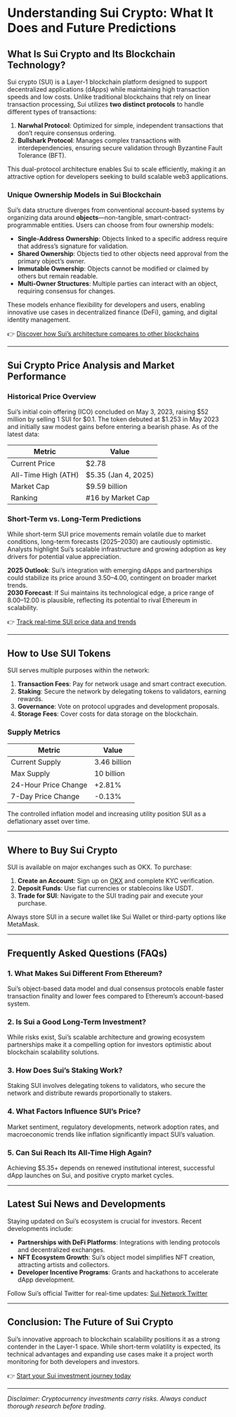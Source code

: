 # Understanding Sui Crypto: What It Does and Future Predictions  

## What Is Sui Crypto and Its Blockchain Technology?  

Sui crypto (SUI) is a Layer-1 blockchain platform designed to support decentralized applications (dApps) while maintaining high transaction speeds and low costs. Unlike traditional blockchains that rely on linear transaction processing, Sui utilizes **two distinct protocols** to handle different types of transactions:  

1. **Narwhal Protocol**: Optimized for simple, independent transactions that don’t require consensus ordering.  
2. **Bullshark Protocol**: Manages complex transactions with interdependencies, ensuring secure validation through Byzantine Fault Tolerance (BFT).  

This dual-protocol architecture enables Sui to scale efficiently, making it an attractive option for developers seeking to build scalable web3 applications.  

### Unique Ownership Models in Sui Blockchain  

Sui’s data structure diverges from conventional account-based systems by organizing data around **objects**—non-tangible, smart-contract-programmable entities. Users can choose from four ownership models:  

- **Single-Address Ownership**: Objects linked to a specific address require that address’s signature for validation.  
- **Shared Ownership**: Objects tied to other objects need approval from the primary object’s owner.  
- **Immutable Ownership**: Objects cannot be modified or claimed by others but remain readable.  
- **Multi-Owner Structures**: Multiple parties can interact with an object, requiring consensus for changes.  

These models enhance flexibility for developers and users, enabling innovative use cases in decentralized finance (DeFi), gaming, and digital identity management.  

👉 [Discover how Sui’s architecture compares to other blockchains](https://bit.ly/okx-bonus)  

---

## Sui Crypto Price Analysis and Market Performance  

### Historical Price Overview  

Sui’s initial coin offering (ICO) concluded on May 3, 2023, raising $52 million by selling 1 SUI for $0.1. The token debuted at $1.253 in May 2023 and initially saw modest gains before entering a bearish phase. As of the latest data:  

| Metric                | Value         |  
|-----------------------|---------------|  
| Current Price         | $2.78         |  
| All-Time High (ATH)   | $5.35 (Jan 4, 2025) |  
| Market Cap            | $9.59 billion |  
| Ranking               | #16 by Market Cap |  

### Short-Term vs. Long-Term Predictions  

While short-term SUI price movements remain volatile due to market conditions, long-term forecasts (2025–2030) are cautiously optimistic. Analysts highlight Sui’s scalable infrastructure and growing adoption as key drivers for potential value appreciation.  

**2025 Outlook**: Sui’s integration with emerging dApps and partnerships could stabilize its price around $3.50–$4.00, contingent on broader market trends.  
**2030 Forecast**: If Sui maintains its technological edge, a price range of $8.00–$12.00 is plausible, reflecting its potential to rival Ethereum in scalability.  

👉 [Track real-time SUI price data and trends](https://bit.ly/okx-bonus)  

---

## How to Use SUI Tokens  

SUI serves multiple purposes within the network:  
1. **Transaction Fees**: Pay for network usage and smart contract execution.  
2. **Staking**: Secure the network by delegating tokens to validators, earning rewards.  
3. **Governance**: Vote on protocol upgrades and development proposals.  
4. **Storage Fees**: Cover costs for data storage on the blockchain.  

### Supply Metrics  

| Metric                | Value         |  
|-----------------------|---------------|  
| Current Supply        | 3.46 billion  |  
| Max Supply            | 10 billion    |  
| 24-Hour Price Change  | +2.81%        |  
| 7-Day Price Change    | -0.13%        |  

The controlled inflation model and increasing utility position SUI as a deflationary asset over time.  

---

## Where to Buy Sui Crypto  

SUI is available on major exchanges such as OKX. To purchase:  

1. **Create an Account**: Sign up on [OKX](https://bit.ly/okx-bonus) and complete KYC verification.  
2. **Deposit Funds**: Use fiat currencies or stablecoins like USDT.  
3. **Trade for SUI**: Navigate to the SUI trading pair and execute your purchase.  

Always store SUI in a secure wallet like Sui Wallet or third-party options like MetaMask.  

---

## Frequently Asked Questions (FAQs)  

### 1. **What Makes Sui Different From Ethereum?**  
Sui’s object-based data model and dual consensus protocols enable faster transaction finality and lower fees compared to Ethereum’s account-based system.  

### 2. **Is Sui a Good Long-Term Investment?**  
While risks exist, Sui’s scalable architecture and growing ecosystem partnerships make it a compelling option for investors optimistic about blockchain scalability solutions.  

### 3. **How Does Sui’s Staking Work?**  
Staking SUI involves delegating tokens to validators, who secure the network and distribute rewards proportionally to stakers.  

### 4. **What Factors Influence SUI’s Price?**  
Market sentiment, regulatory developments, network adoption rates, and macroeconomic trends like inflation significantly impact SUI’s valuation.  

### 5. **Can Sui Reach Its All-Time High Again?**  
Achieving $5.35+ depends on renewed institutional interest, successful dApp launches on Sui, and positive crypto market cycles.  

---

## Latest Sui News and Developments  

Staying updated on Sui’s ecosystem is crucial for investors. Recent developments include:  
- **Partnerships with DeFi Platforms**: Integrations with lending protocols and decentralized exchanges.  
- **NFT Ecosystem Growth**: Sui’s object model simplifies NFT creation, attracting artists and collectors.  
- **Developer Incentive Programs**: Grants and hackathons to accelerate dApp development.  

Follow Sui’s official Twitter for real-time updates: [Sui Network Twitter](https://twitter.com/suinetwork)  

---

## Conclusion: The Future of Sui Crypto  

Sui’s innovative approach to blockchain scalability positions it as a strong contender in the Layer-1 space. While short-term volatility is expected, its technical advantages and expanding use cases make it a project worth monitoring for both developers and investors.  

👉 [Start your Sui investment journey today](https://bit.ly/okx-bonus)  

---  

*Disclaimer: Cryptocurrency investments carry risks. Always conduct thorough research before trading.*